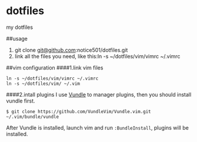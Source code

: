 dotfiles
========

my dotfiles

##usage
1. git clone git@github.com:notice501/dotfiles.git
2. link all the files you need, like this:ln -s ~/dotfiles/vim/vimrc ~/.vimrc

##vim configuration
####1.link vim files
```
ln -s ~/dotfiles/vim/vimrc ~/.vimrc
ln -s ~/dotfiles/vim/ ~/.vim
```
####2.intall plugins
I use [Vundle](https://github.com/VundleVim/Vundle.vim) to manager plugins, then you should install vundle first.

```
$ git clone https://github.com/VundleVim/Vundle.vim.git ~/.vim/bundle/vundle
```
After Vundle is installed, launch vim and run `:BundleInstall`, plugins will be installed.





